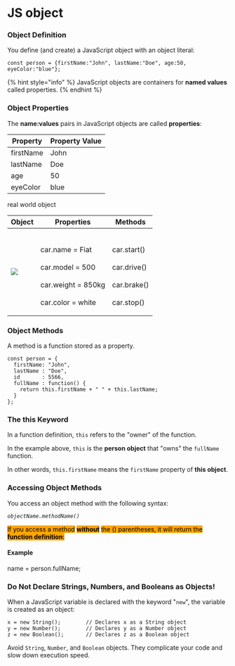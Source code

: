 # JS object

### Object Definition

You define (and create) a JavaScript object with an object literal:

`const person = {firstName:"John", lastName:"Doe", age:50, eyeColor:"blue"};`

{% hint style="info" %}
JavaScript objects are containers for **named values** called properties.
{% endhint %}

### Object Properties

The **name:values** pairs in JavaScript objects are called **properties**:

| Property  | Property Value |
| --------- | -------------- |
| firstName | John           |
| lastName  | Doe            |
| age       | 50             |
| eyeColor  | blue           |

real world object

| Object                                                | Properties                                                                                           | Methods                                                                        |
| ----------------------------------------------------- | ---------------------------------------------------------------------------------------------------- | ------------------------------------------------------------------------------ |
| ![](https://www.w3schools.com/js/objectExplained.gif) | <p><br>car.name = Fiat<br><br>car.model = 500<br><br>car.weight = 850kg<br><br>car.color = white</p> | <p><br>car.start()<br><br>car.drive()<br><br>car.brake()<br><br>car.stop()</p> |

### Object Methods

A method is a function stored as a property.

```
const person = {
  firstName: "John",
  lastName : "Doe",
  id       : 5566,
  fullName : function() {
    return this.firstName + " " + this.lastName;
  }
};
```

### The **this** Keyword

In a function definition, `this` refers to the "owner" of the function.

In the example above, `this` is the **person object** that "owns" the `fullName` function.

In other words, `this.firstName` means the `firstName` property of **this object**.



### Accessing Object Methods

You access an object method with the following syntax:

_`objectName.methodName()`_

<mark style="background-color:orange;">If you access a method</mark> <mark style="background-color:orange;"></mark><mark style="background-color:orange;">**without**</mark> <mark style="background-color:orange;"></mark><mark style="background-color:orange;">the () parentheses, it will return the</mark> <mark style="background-color:orange;"></mark><mark style="background-color:orange;">**function definition**</mark><mark style="background-color:orange;">:</mark>

#### Example

name = person.fullName;

### Do Not Declare Strings, Numbers, and Booleans as Objects!

When a JavaScript variable is declared with the keyword "`new`", the variable is created as an object:

```
x = new String();        // Declares x as a String object
y = new Number();        // Declares y as a Number object
z = new Boolean();       // Declares z as a Boolean object
```

Avoid `String`, `Number`, and `Boolean` objects. They complicate your code and slow down execution speed.
